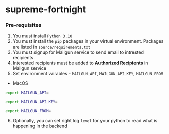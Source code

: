# supreme-fortnight

### Pre-requisites

1. You must install `Python 3.10`
2. You must install the `pip` packages in your virtual environment. Packages are listed in `source/requirements.txt`
3. You must signup for Mailgun service to send email to intrested recipients
4. Interested recipients must be added to **Authorized Recipients** in Mailgun service
5. Set environment vairables - `MAILGUN_API`, `MAILGUN_API_KEY`, `MAILGUN_FROM`
- MacOS
```zsh
export MAILGUN_API=
```

```zsh
export MAILGUN_API_KEY=
```

```zsh
export MAILGUN_FROM=
```
6. Optionally, you can set right log `level` for your python to read what is happening in the backend

